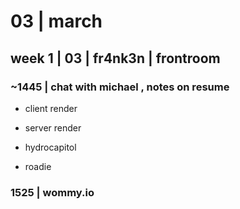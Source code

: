 








# 03 | march

## week 1 | 03 | fr4nk3n | frontroom

### ~1445 | chat with michael , notes on resume

- client render
- server render

- hydrocapitol
- roadie

### 1525 | wommy.io






















